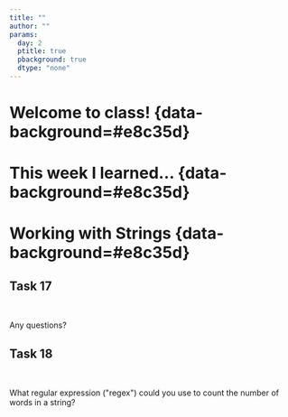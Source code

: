 ```yaml
---
title: ""
author: ""
params:
  day: 2
  ptitle: true
  pbackground: true
  dtype: "none"
---
```




# Welcome to class! {data-background=#e8c35d}

# This week I learned...  {data-background=#e8c35d}

<!----------------------
# Coding Challenge #1 {data-background=#e8c35d}

## Some Notes

**Formatting**

- Don't load packages you don't need
- If something doesn't work and time runs out, don't delete all your code. Let me see what you tried!
- Keep track of all the variables you make (aka, don't make variables in the console)
- Please submit html files!

<br>

**Problem Solving**

- *Look* at your data. Shape, size, number of columns, etc.
- Repetative code? There's a better way.
  - R is a "vectorized" language
  - `group_by()`
- The danger of joins dropping rows. Are you *sure* your keys match up? What happens if  they don't?
----------------------->

# Working with Strings {data-background=#e8c35d}

## Task 17

<br>

Any questions?

## Task 18

<br>

What regular expression ("regex") could you use to count the number of words in a string?
